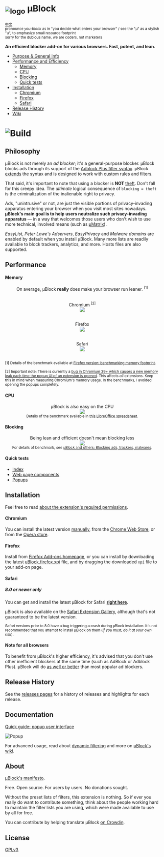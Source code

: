 # <sub>![logo](https://raw.githubusercontent.com/gorhill/uBlock/master/src/img/browsericons/icon38.png)</sub> µBlock

<sup>[中文](https://github.com/fang5566/uBlock#-%C2%B5block)</sup><br>
<sub>pronounce _you-block_ as in "you decide what enters your browser" / see the "µ" as a stylish "u", to emphasize small resource footprint<br></sub><sup>sorry for the dubious name, we are coders, not marketers</sup>

**An efficient blocker add-on for various browsers. Fast, potent, and lean.**

* [Purpose & General Info](#philosophy)
* [Performance and Efficiency](#performance)
  * [Memory](#memory)
  * [CPU](#cpu)
  * [Blocking](#blocking)
  * [Quick tests](#quick-tests)
* [Installation](#installation)
  * [Chromium](#chromium)
  * [Firefox](#firefox)
  * [Safari](#safari)
* [Release History](#release-history)
* [Wiki](https://github.com/gorhill/uBlock/wiki)

# ![Build](https://travis-ci.org/gorhill/uBlock.svg?branch=master)

## Philosophy

µBlock is not merely an *ad blocker*; it's a general-purpose blocker. µBlock blocks ads through its support of the [Adblock Plus filter syntax](https://adblockplus.org/en/filters). µBlock [extends](https://github.com/gorhill/uBlock/wiki/Filter-syntax-extensions) the syntax and is designed to work with custom rules and filters.

That said, it's important to note that using a blocker is **NOT** [theft](https://twitter.com/LeaVerou/status/518154828166725632). Don't fall for this creepy idea. The _ultimate_ logical consequence of `blocking = theft` is the criminalization of the inalienable right to privacy.

Ads, "unintrusive" or not, are just the visible portions of privacy-invading apparatus entering your browser when you visit most sites nowadays. **µBlock's main goal is to help users neutralize such privacy-invading apparatus** — in a way that welcomes those users who don't wish to use more technical, involved means (such as [µMatrix](https://github.com/gorhill/uMatrix)).

_EasyList_, _Peter Lowe's Adservers_, _EasyPrivacy_ and _Malware domains_ are enabled by default when you install µBlock. Many more lists are readily available to block trackers, analytics, and more. Hosts files are also supported.

## Performance

#### Memory

<div align="center">
On average, µBlock <b>really</b> does make your browser run leaner. <sup>[1]</sup><br><br>

Chromium <sup>[2]</sup><br>
<img src="https://raw.githubusercontent.com/gorhill/uBlock/master/doc/benchmarks/mem-usage-overall-chart-20141224.png" /><br><br>

Firefox<br>
<img src="https://raw.githubusercontent.com/gorhill/uBlock/master/doc/benchmarks/mem-usage-overall-chart-20150205.png" /><br><br>

Safari<br>
<img src="https://raw.githubusercontent.com/gorhill/uBlock/master/doc/benchmarks/mem-usage-overall-chart-safari-20150205.png" /><br><br>

</div>

<sup>[1] Details of the benchmark available at <a href="https://github.com/gorhill/uBlock/wiki/Firefox-version:-benchmarking-memory-footprint">Firefox version: benchmarking memory footprint</a>.</sup><br>

<sup>[2] Important note: There is currently a [bug in Chromium 39+ which causes a new memory leak each time the popup UI of an extension is opened](https://code.google.com/p/chromium/issues/detail?id=441500). This affects <i>all</i> extensions. Keep this in mind when measuring Chromium's memory usage. In the benchmarks, I avoided opening the popups completely.</sup><br>

#### CPU

<p align="center">
µBlock is also easy on the CPU<br>
<img src="https://raw.githubusercontent.com/gorhill/uBlock/master/doc/benchmarks/cpu-usage-overall-chart-20141226.png" /><br>
<sup>Details of the benchmark available in <a href="https://github.com/gorhill/uBlock/blob/master/doc/benchmarks/cpu-usage-overall-20141226.ods">this LibreOffice spreadsheet</a>.</sup>
</p>

#### Blocking

<p align="center">
Being lean and efficient doesn't mean blocking less<br>
<img src="https://raw.githubusercontent.com/gorhill/uBlock/master/doc/benchmarks/privex-201502-16.png" /><br>
<sup>For details of benchmark, see 
<a href="https://github.com/gorhill/uBlock/wiki/%C2%B5Block-and-others:-Blocking-ads,-trackers,-malwares">µBlock and others: Blocking ads, trackers, malwares</a>.
</p>

#### Quick tests

- [Index](http://raymondhill.net/ublock/tests.html)
- [Web page components](http://raymondhill.net/ublock/tiles1.html)
- [Popups](http://raymondhill.net/ublock/popup.html)

## Installation

Feel free to read [about the extension's required permissions](https://github.com/gorhill/uBlock/wiki/About-the-required-permissions).

#### Chromium

You can install the latest version [manually](https://github.com/gorhill/uBlock/tree/master/dist#install), from the [Chrome Web Store](https://chrome.google.com/webstore/detail/cjpalhdlnbpafiamejdnhcphjbkeiagm), or from the [Opera store](https://addons.opera.com/en-gb/extensions/details/ublock/).

#### Firefox

Install from [Firefox Add-ons homepage](https://addons.mozilla.org/en-US/firefox/addon/ublock/), or you can install by downloading the latest [uBlock.firefox.xpi](https://github.com/gorhill/uBlock/releases) file, and by dragging the downloaded `xpi` file to your add-on page.

#### Safari

##### 8.0 or newer only

You can get and install the latest µBlock for Safari **[right here](https://chrismatic.io/ublock/)**.

µBlock is also available on the [Safari Extension Gallery](https://extensions.apple.com/details/?id=net.gorhill.uBlock-96G4BAKDQ9), although that's not guaranteed to be the latest version.

<sup>Safari versions prior to 8.0 have a bug triggering a crash during µBlock installation. It's not recommended that you attempt to install µBlock on them (*if you must, do it at your own risk*).</sup>

#### Note for all browsers

To benefit from µBlock's higher efficiency, it's advised that you don't use other inefficient blockers at the same time (such as AdBlock or Adblock Plus). µBlock will do [as well or better](#blocking) than most popular ad blockers.

## Release History

See the [releases pages](https://github.com/gorhill/uBlock/releases) for a history of releases and highlights for each release.

## Documentation

[Quick guide: popup user interface](https://github.com/gorhill/uBlock/wiki/Quick-guide:-popup-user-interface)

![Popup](https://raw.githubusercontent.com/gorhill/uBlock/master/doc/img/popup-1.png)

For advanced usage, read about [dynamic filtering](https://github.com/gorhill/uBlock/wiki/Dynamic-filtering:-quick-guide) and more on [µBlock's wiki](https://github.com/gorhill/uBlock/wiki).

## About

[µBlock's manifesto](MANIFESTO.md).

Free. Open source. For users by users. No donations sought.

Without the preset lists of filters, this extension is nothing. So if ever you
really do want to contribute something, think about the people working hard
to maintain the filter lists you are using, which were made available to use by
all for free.

You can contribute by helping translate µBlock [on Crowdin](https://crowdin.net/project/ublock).

## License

[GPLv3](https://github.com/gorhill/uBlock/blob/master/LICENSE.txt).
